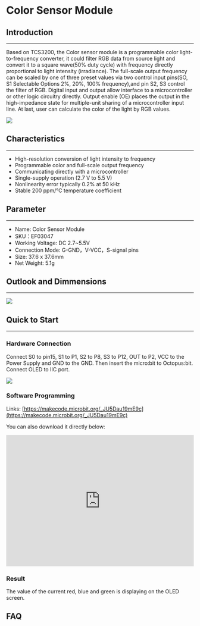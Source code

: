 # Color Sensor Module

## Introduction

---

Based on TCS3200, the Color sensor module is a programmable color light-to-frequency converter, it could filter RGB data from source light and convert it to a square wave(50% duty cycle) with frequency directly proportional to light intensity (irradiance). The full-scale output frequency can be scaled by one of three preset values via two control input pins(SO, S1 Selectable Options 2%, 20%, 100% frequency),and pin S2, S3 control the filter of RGB. Digital input and output allow interface to a microcontroller or other logic circuitry directly. Output enable (OE) places the output in the high-impedance state for multiple-unit sharing of a microcontroller input line. At last, user can calculate the color of the light by RGB values. 

![](https://raw.githubusercontent.com/elecfreaks/learn-cn/master/microbitOctopus/sensor/images/03047_00.jpg)

## Characteristics
---
- High-resolution conversion of light intensity to frequency
- Programmable color and full-scale output frequency
- Communicating directly with a microcontroller
- Single-supply operation (2.7 V to 5.5 V)
- Nonlinearity error typically 0.2% at 50 kHz
- Stable 200 ppm/°C temperature coefficient

## Parameter
---
- Name: Color Sensor Module
- SKU：EF03047
- Working Voltage: DC 2.7~5.5V
- Connection Mode: G-GND，V-VCC，S-signal pins
- Size: 37.6 x 37.6mm
- Net Weight: 5.1g

## Outlook and Dimmensions
---

![](https://raw.githubusercontent.com/elecfreaks/learn-cn/master/microbitOctopus/output/images/03047_01.png)

## Quick to Start
---
### Hardware Connection

Connect S0 to pin15,  S1 to P1,  S2 to P8,  S3 to P12,  OUT to P2,  VCC to the Power Supply and GND to the GND.  Then insert the micro:bit to Octopus:bit.
Connect OLED to IIC port.

![](https://raw.githubusercontent.com/elecfreaks/learn-cn/master/microbitOctopus/output/images/03047_02.png)

### Software Programming


Links: [https://makecode.microbit.org/_JU5Dau19mE9c](https://makecode.microbit.org/_JU5Dau19mE9c)

You can also download it directly below:
<div style="position:relative;height:0;padding-bottom:70%;overflow:hidden;"><iframe style="position:absolute;top:0;left:0;width:100%;height:100%;" src="https://makecode.microbit.org/#pub:_JU5Dau19mE9c" frameborder="0" sandbox="allow-popups allow-forms allow-scripts allow-same-origin"></iframe></div>

### Result

The value of the current red, blue and green is displaying on the OLED screen.

## FAQ
